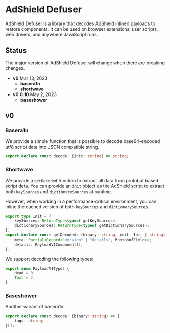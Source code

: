 # AdShield Defuser

AdShield Defuser is a library that decodes AdShield inlined payloads to restore components. It can be used on browser extensions, user scripts, web drivers, and anywhere JavaScript runs.

## Status

The major version of AdShield Defuser will change when there are breaking changes.

- **v0** Mar 13, 2023
  - **basera1n**
  - **shortwave**
- **v0.0.10** May 2, 2023
  - **baseshower**

## v0

### Basera1n

We provide a simple function that is possible to decode base64-encoded utf8 script data into JSON compatible string.

```ts
export declare const decode: (init: string) => string;
```

### Shortwave

We provide a `getDecoded` function to extract all data from protobuf based script data.
You can provide an `init` object as the AdShield script to extract both `keySources` and `dictionarySources` at runtime.

However, when working in a performance-critical environment, you can inline the cached version of both `keySources` and `dictionarySources`.

```ts
export type Init = {
    keySources: ReturnType<typeof getKeySources>;
    dictionarySources: ReturnType<typeof getDictionarySources>;
};
export declare const getDecoded: (binary: string, init: Init | string) => {
    meta: Partial<Record<"version" | "details", ProtobufField>>;
    details: PayloadV1Component[];
};
```

We support decoding the following types:

```typescript
export enum PayloadV1Types {
	Head = 0,
	Text = 2,
}
```

### Baseshower

Another variant of basera1n.

```ts
export declare const decode: (binary: string) => {
    tags: string;
}[];
```
